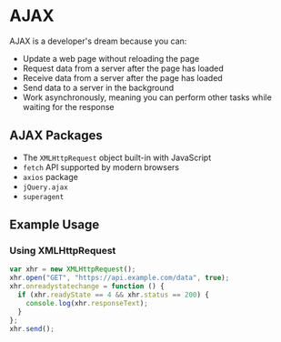 # AJAX

AJAX is a developer's dream because you can:
- Update a web page without reloading the page
- Request data from a server after the page has loaded
- Receive data from a server after the page has loaded
- Send data to a server in the background
- Work asynchronously, meaning you can perform other tasks while waiting for the response

## AJAX Packages
- The `XMLHttpRequest` object built-in with JavaScript
- `fetch` API supported by modern browsers
- `axios` package
- `jQuery.ajax`
- `superagent`

## Example Usage

### Using XMLHttpRequest
```javascript
var xhr = new XMLHttpRequest();
xhr.open("GET", "https://api.example.com/data", true);
xhr.onreadystatechange = function () {
  if (xhr.readyState == 4 && xhr.status == 200) {
    console.log(xhr.responseText);
  }
};
xhr.send();